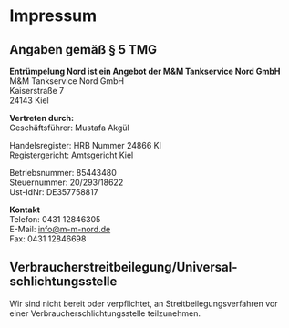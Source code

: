 # Impressum
## Angaben gemäß § 5 TMG

**Entrümpelung Nord ist ein Angebot der M&M Tankservice Nord GmbH**<br>
M&M Tankservice Nord GmbH<br>Kaiserstraße 7<br> 24143 Kiel

**Vertreten durch:**<br>
Geschäftsführer: Mustafa Akgül

Handelsregister: HRB Nummer 24866 KI<br>
Registergericht: Amtsgericht Kiel<br>

Betriebsnummer: 85443480<br>
Steuernummer: 20/293/18622<br>
Ust-IdNr: DE357758817<br>

**Kontakt**<br>
Telefon: 0431 12846305<br>
E-Mail: info@m-m-nord.de<br>
Fax: 0431 12846698<br>

## Verbraucher­streit­beilegung/Universal­schlichtungs­stelle
Wir sind nicht bereit oder verpflichtet, an Streitbeilegungsverfahren vor einer Verbraucherschlichtungsstelle teilzunehmen.